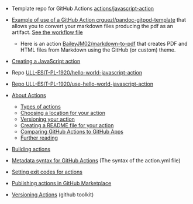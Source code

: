 * Template repo for GitHub Actions [actions/javascript-action](https://github.com/actions/javascript-action)
* [Example of use of a GitHub Action crguezl/pandoc-gitpod-template](https://github.com/crguezl/pandoc-gitpod-template) that allows you to convert your markdown files producing the pdf as an artifact. [See the workflow file](https://github.com/crguezl/pandoc-gitpod-template/blob/main/.github/workflows/generate_pdf.yml)
  * Here is an action [BaileyJM02/markdown-to-pdf](https://github.com/BaileyJM02/markdown-to-pdf) that creates PDF and HTML files from Markdown using the GitHub (or custom) theme.


* [Creating a JavaScript action](https://help.github.com/en/actions/building-actions/creating-a-javascript-action)
* Repo [ULL-ESIT-PL-1920/hello-world-javascript-action](https://github.com/ULL-ESIT-PL-1920/hello-world-javascript-action)
* [Repo ULL-ESIT-PL-1920/use-hello-world-javascript-action](https://github.com/ULL-ESIT-PL-1920/use-hello-world-javascript-action)
* [About Actions](https://help.github.com/en/actions/building-actions/about-actions)
  *   [Types of actions](https://help.github.com/en/actions/building-actions#types-of-actions)
  *   [Choosing a location for your action](https://help.github.com/en/actions/building-actions#choosing-a-location-for-your-action)
  *   [Versioning your action](https://help.github.com/en/actions/building-actions#versioning-your-action)
  *   [Creating a README file for your action](https://help.github.com/en/actions/building-actions#creating-a-readme-file-for-your-action)
  *   [Comparing GitHub Actions to GitHub Apps](https://help.github.com/en/actions/building-actions#comparing-github-actions-to-github-apps)
  *   [Further reading](https://help.github.com/en/actions/building-actions#further-reading)
* [Building actions](https://help.github.com/en/actions/building-actions)
* [Metadata syntax for GitHub Actions](https://help.github.com/en/actions/building-actions/metadata-syntax-for-github-actions) (The syntax of the action.yml file)
* [Setting exit codes for actions](https://help.github.com/en/actions/building-actions/setting-exit-codes-for-actions)
* [Publishing actions in GitHub Marketplace](https://help.github.com/en/actions/building-actions/publishing-actions-in-github-marketplace)

* [Versioning Actions](https://github.com/actions/toolkit/blob/master/docs/action-versioning.md) (github toolkit)
